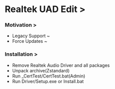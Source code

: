 # Realtek UAD Edit >
### Motivation >
- Legacy Support ~
- Force Updates ~
### Installation >
- Remove Realtek Audio Driver and all packages
- Unpack archive(Zstandard)
- Run _CertTest/CertTest.bat(Admin)
- Run Driver/Setup.exe or Install.bat
